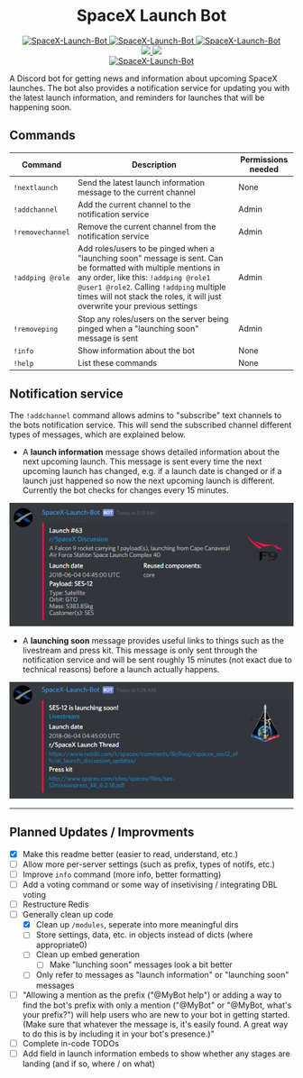 <h1 align="center" style="font-weight: bold">SpaceX Launch Bot</h1>

<p align="center">
    <a href="https://discordbots.org/bot/411618411169447950" >
        <img src="https://discordbots.org/api/widget/status/411618411169447950.svg?noavatar=true" alt="SpaceX-Launch-Bot" />
    </a>
    <a href="https://discordbots.org/bot/411618411169447950" >
        <img src="https://discordbots.org/api/widget/servers/411618411169447950.svg?noavatar=true" alt="SpaceX-Launch-Bot" />
    </a>
    <a href="https://discordbots.org/bot/411618411169447950" >
        <img src="https://discordbots.org/api/widget/upvotes/411618411169447950.svg?noavatar=true" alt="SpaceX-Launch-Bot" />
    </a>
    <br/>
    <a href="https://discordapp.com/oauth2/authorize?client_id=411618411169447950&scope=bot&permissions=19456" alt="Discord Invite">
        <img src="https://img.shields.io/badge/Discord-Bot%20Invite-blue.svg?style=flat&colorA=35383d"/>
    </a>
    <a href="https://ko-fi.com/M4M18XB1">
        <img src="https://img.shields.io/badge/Ko--fi-Donate-orange.svg?style=flat&colorA=35383d"/>
    </a>
    <br/>
    <a href="https://discordbots.org/bot/411618411169447950" >
        <img src="https://discordbots.org/api/widget/owner/411618411169447950.svg?noavatar=truee" alt="SpaceX-Launch-Bot" />
    </a>
</p>

A Discord bot for getting news and information about upcoming SpaceX launches. The bot also provides a notification service for updating you with the latest launch information, and reminders for launches that will be happening soon.

## Commands

Command|Description|Permissions needed
---|---|---
`!nextlaunch`|Send the latest launch information message to the current channel|None
`!addchannel`|Add the current channel to the notification service|Admin
`!removechannel`|Remove the current channel from the notification service|Admin
`!addping @role`|Add roles/users to be pinged when a "launching soon" message is sent. Can be formatted with multiple mentions in any order, like this: `!addping @role1 @user1 @role2`. Calling `!addping` multiple times will not stack the roles, it will just overwrite your previous settings|Admin
`!removeping`|Stop any roles/users on the server being pinged when a "launching soon" message is sent|Admin
`!info`|Show information about the bot|None
`!help`|List these commands|None

## Notification service

The `!addchannel` command allows admins to "subscribe" text channels to the bots notification service. This will send the subscribed channel different types of messages, which are explained below.

- A **launch information** message shows detailed information about the next upcoming launch. This message is sent every time the next upcoming launch has changed, e.g. if a launch date is changed or if a launch just happened so now the next upcoming launch is different. Currently the bot checks for changes every 15 minutes.

![LaunchInfo](images/screenshots/launchInfo.png)

- A **launching soon** message provides useful links to things such as the livestream and press kit. This message is only sent through the notification service and will be sent roughly 15 minutes (not exact due to technical reasons) before a launch actually happens.

![LaunchNotif](images/screenshots/launchNotif.png)

---

## Planned Updates / Improvments

- [x] Make this readme better (easier to read, understand, etc.)
- [ ] Allow more per-server settings (such as prefix, types of notifs, etc.)
- [ ] Improve `info` command (more info, better formatting)
- [ ] Add a voting command or some way of insetivising / integrating DBL voting
- [ ] Restructure Redis
- [ ] Generally clean up code
  - [x] Clean up `/modules`, seperate into more meaningful dirs
  - [ ] Store settings, data, etc. in objects instead of dicts (where appropriate0)
  - [ ] Clean up embed generation
    - [ ] Make "lunching soon" messages look a bit better
  - [ ] Only refer to messages as "launch information" or "launching soon" messages
- [ ] "Allowing a mention as the prefix ("@MyBot help") or adding a way to find the bot's prefix with only a mention ("@MyBot" or "@MyBot, what's your prefix?") will help users who are new to your bot in getting started. (Make sure that whatever the message is, it's easily found. A great way to do this is by including it in your bot's presence.)"
- [ ] Complete in-code TODOs
- [ ] Add field in launch information embeds to show whether any stages are landing (and if so, where / on what)

